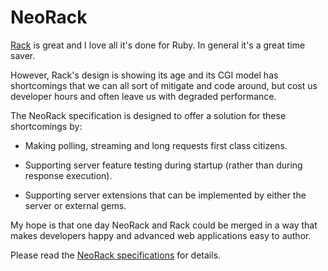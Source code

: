 # NeoRack

[Rack](https://github.com/rack/rack) is great and I love all it's done for Ruby. In general it's a great time saver.

However, Rack's design is showing its age and its CGI model has shortcomings that we can all sort of mitigate and code around, but cost us developer hours and often leave us with degraded performance.

The NeoRack specification is designed to offer a solution for these shortcomings by:

* Making polling, streaming and long requests first class citizens.

* Supporting server feature testing during startup (rather than during response execution).

* Supporting server extensions that can be implemented by either the server or external gems.

My hope is that one day NeoRack and Rack could be merged in a way that makes developers happy and advanced web applications easy to author.

Please read the [NeoRack specifications](SPEC.md) for details.

